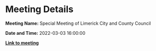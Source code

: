 # Meeting Details

**Meeting Name:** Special Meeting of Limerick City and County Council

**Date and Time:** 2022-03-03 16:00:00

**<a href="https://www.limerick.ie/council/whats-on/special-meeting-limerick-city-and-county-council-58" target="_blank">Link to meeting</a>**
